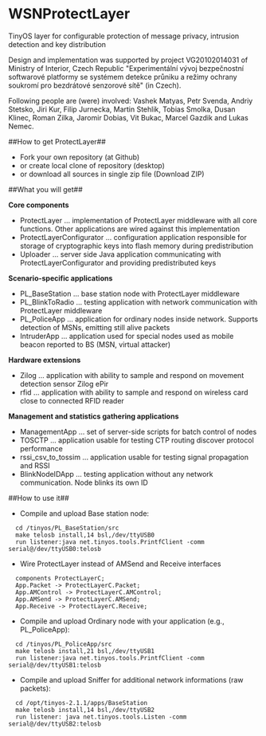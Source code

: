 ﻿WSNProtectLayer
===============

TinyOS layer for configurable protection of message privacy, intrusion detection and key distribution

Design and implementation was supported by project VG20102014031 of Ministry of Interior, Czech Republic
"Experimentální vývoj bezpečnostní softwarové platformy se systémem detekce průniku a režimy ochrany soukromí pro bezdrátové senzorové sítě" (in Czech).

Following people are (were) involved: Vashek Matyas, Petr Svenda, Andriy Stetsko, Jiri Kur, Filip Jurnecka, Martin Stehlik, Tobias Smolka, Dusan Klinec, Roman Zilka, Jaromir Dobias, Vit Bukac, Marcel Gazdik and Lukas Nemec.


##How to get ProtectLayer##
- Fork your own repository (at Github)
- or create local clone of repository (desktop)
- or download all sources in single zip file (Download ZIP)


##What you will get##

**Core components**
- ProtectLayer ... implementation of ProtectLayer middleware with all core functions. Other applications are wired against this implementation
- ProtectLayerConfigurator ... configuration application responsible for storage of cryptographic keys into flash memory during predistribution
- Uploader ... server side Java application communicating with ProtectLayerConfigurator and providing predistributed keys

**Scenario-specific applications**
- PL_BaseStation ... base station node with ProtectLayer middleware 
- PL_BlinkToRadio ... testing application with network communication with ProtectLayer middleware 
- PL_PoliceApp ... application for ordinary nodes inside network. Supports detection of MSNs, emitting still alive packets
- IntruderApp ... application used for special nodes used as mobile beacon reported to BS (MSN, virtual attacker)   

**Hardware extensions**
- Zilog ... application with ability to sample and respond on movement detection sensor Zilog ePir
- rfid ... application with ability to sample and respond on wireless card close to connected RFID reader

**Management and statistics gathering applications** 
- ManagementApp ... set of server-side scripts for batch control of nodes 
- TOSCTP ... application usable for testing CTP routing discover protocol performance
- rssi_csv_to_tossim ... application usable for testing signal propagation and RSSI 
- BlinkNodeIDApp ... testing application without any network communication. Node blinks its own ID


##How to use it##

- Compile and upload Base station node: 
```
  cd /tinyos/PL_BaseStation/src
  make telosb install,14 bsl,/dev/ttyUSB0
  run listener:java net.tinyos.tools.PrintfClient -comm serial@/dev/ttyUSB0:telosb
```
- Wire ProtectLayer instead of AMSend and Receive interfaces
```
  components ProtectLayerC;
  App.Packet -> ProtectLayerC.Packet; 
  App.AMControl -> ProtectLayerC.AMControl;
  App.AMSend -> ProtectLayerC.AMSend;
  App.Receive -> ProtectLayerC.Receive;
```
- Compile and upload Ordinary node with your application (e.g., PL_PoliceApp): 
```
  cd /tinyos/PL_PoliceApp/src
  make telosb install,21 bsl,/dev/ttyUSB1
  run listener:java net.tinyos.tools.PrintfClient -comm serial@/dev/ttyUSB1:telosb
```
- Compile and upload Sniffer for additional network informations (raw packets): 
```
  cd /opt/tinyos-2.1.1/apps/BaseStation
  make telosb install,14 bsl,/dev/ttyUSB2
  run listener: java net.tinyos.tools.Listen -comm serial@/dev/ttyUSB2:telosb
```
